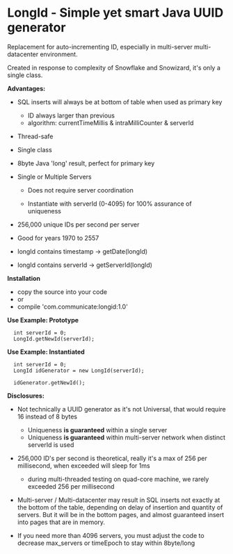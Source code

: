 # LongId - Simple yet smart Java UUID generator

Replacement for auto-incrementing ID, especially in multi-server multi-datacenter environment.

Created in response to complexity of Snowflake and Snowizard, it's only a single class.

**Advantages:**

- SQL inserts will always be at bottom of table when used as primary key
  - ID always larger than previous
  - algorithm: currentTimeMillis & intraMilliCounter & serverId

- Thread-safe
  
- Single class

- 8byte Java 'long' result, perfect for primary key

- Single or Multiple Servers 

  - Does not require server coordination

  - Instantiate with serverId (0-4095) for 100% assurance of uniqueness

- 256,000 unique IDs per second per server

- Good for years 1970 to 2557

- longId contains timestamp -> getDate(longId) 

- longId contains serverId  -> getServerId(longId) 


**Installation**

- copy the source into your code
- or
- compile 'com.communicate:longid:1.0'

**Use Example: Prototype**
```
  int serverId = 0;  
  LongId.getNewId(serverId);
```

**Use Example: Instantiated**
```
  int serverId = 0;
  LongId idGenerator = new LongId(serverId);
  
  idGenerator.getNewId();
```

**Disclosures:**

- Not technically a UUID generator as it's not Universal, that would require 16 instead of 8 bytes
  - Uniqueness __is guaranteed__ within a single server
  - Uniqueness __is guaranteed__ within multi-server network when distinct serverId is used

- 256,000 ID's per second is theoretical, really it's a max of 256 per millisecond, when exceeded will sleep for 1ms
  - during multi-threaded testing on quad-core machine, we rarely exceeded 256 per millisecond

- Multi-server / Multi-datacenter may result in SQL inserts not exactly at the bottom of the table, depending on delay of insertion and quantity of servers.  But it will be in the bottom pages, and almost guaranteed insert into pages that are in memory.

- If you need more than 4096 servers, you must adjust the code to decrease max_servers or timeEpoch to stay within 8byte/long
